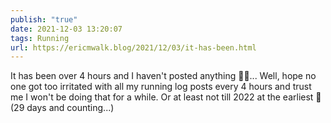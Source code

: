 ```yaml
---
publish: "true"
date: 2021-12-03 13:20:07
tags: Running
url: https://ericmwalk.blog/2021/12/03/it-has-been.html
---
```


It has been over 4 hours and I haven't posted anything 🤔😂... Well, hope no one got too irritated with all my running log posts every 4 hours and trust me I won't be doing that for a while. Or at least not till 2022 at the earliest 🤣 (29 days and counting...)